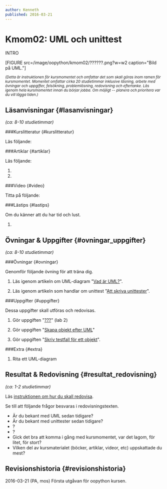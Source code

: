 ```yaml
---
author: Kenneth
published: 2016-03-21
---
```

Kmom02: UML och unittest
====================================

INTRO

<!--more-->

[FIGURE src=/image/oopython/kmom02/??????.png?w=w2 caption="Bild på UML."]


<!-- Flytta nedan text till eget dokumet/vy/block -->

<small>*(Detta är instruktionen för kursmomentet och omfattar det som skall göras inom ramen för kursmomentet. Momentet omfattar cirka 20 studietimmar inklusive läsning, arbete med övningar och uppgifter, felsökning, problemlösning, redovisning och eftertanke. Läs igenom hela kursmomentet innan du börjar jobba. Om möjligt -- planera och prioritera var du vill lägga tiden.)*</small>



Läsanvisningar  {#lasanvisningar}
---------------------------------

*(ca: 8-10 studietimmar)*


###Kurslitteratur  {#kurslitteratur}

Läs följande:



###Artiklar {#artiklar}

Läs följande:

1.

2.



###Video  {#video}

Titta på följande:



###Lästips {#lastips}

Om du känner att du har tid och lust.

1.


Övningar & Uppgifter  {#ovningar_uppgifter}
-------------------------------------------

*(ca: 8-10 studietimmar)*



###Övningar {#ovningar}

Genomför följande övning för att träna dig.

1. Läs igenom artikeln om UML-diagram "[Vad är UML?](kunskap/vad-ar-uml)".

2. Läs igenom artikeln som handlar om unittest "[Att skriva unittester](kunskap/att-skriva-unittester)".



###Uppgifter {#uppgifter}

Dessa uppgifter skall utföras och redovisas.

1. Gör uppgiften "[???](???/lab2)" (lab 2)

2. Gör uppgiften "[Skapa objekt efter UML](uppgift/skapa-objekt-efter-uml)"

3. Gör uppgiften "[Skriv testfall för ett objekt](uppgift/skriv-testfall-for-ett-objekt)".



###Extra {#extra}

1. Rita ett UML-diagram



Resultat & Redovisning  {#resultat_redovisning}
-----------------------------------------------

*(ca: 1-2 studietimmar)*

Läs [instruktionen om hur du skall redovisa]([BASEURL]oopython/redovisa).

Se till att följande frågor besvaras i redovisningstexten.

* Är du bekant med UML sedan tidigare?
* Är du bekant med unittester sedan tidigare?
* ?
* ?
* Gick det bra att komma i gång med kursmomentet, var det lagom, för litet, för stort?
* Vilken del av kursmaterialet (böcker, artiklar, videor, etc) uppskattade du mest?



Revisionshistoria {#revisionshistoria}
--------------------------------------

<span class='revision-history' markdown='1'>
2016-03-21 (PA, mos) Första utgåvan för oopython kursen.  
</span>
